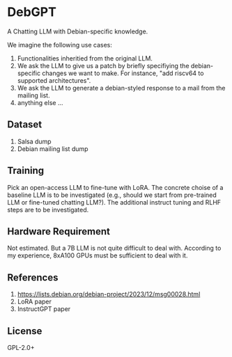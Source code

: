 # DebGPT

A Chatting LLM with Debian-specific knowledge.

We imagine the following use cases:

1. Functionalities inheritied from the original LLM.
1. We ask the LLM to give us a patch by briefly specifiying the debian-specific changes we want to make. For instance, "add riscv64 to supported architectures".
1. We ask the LLM to generate a debian-styled response to a mail from the mailing list.
1. anything else ...

## Dataset

1. Salsa dump
2. Debian mailing list dump

## Training

Pick an open-access LLM to fine-tune with LoRA. The concrete choise of a baseline LLM is to be investigated (e.g., should we start from pre-trained LLM or fine-tuned chatting LLM?).
The additional instruct tuning and RLHF steps are to be investigated.

## Hardware Requirement

Not estimated. But a 7B LLM is not quite difficult to deal with. According to my experience, 8xA100 GPUs must be sufficient to deal with it.

## References

1. https://lists.debian.org/debian-project/2023/12/msg00028.html
2. LoRA paper
3. InstructGPT paper

## License

GPL-2.0+

